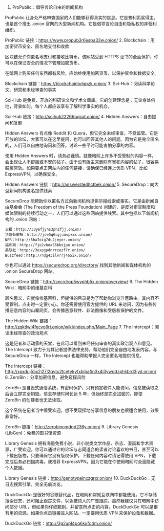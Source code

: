 1. ProPublic：倡导言论自由的新闻机构

ProPublic 让身处严格审查国家的人们能够获得真实的信息。它是普利策奖得主，也是首个推出 .onion 官网的大型新闻机构。它是倡导言论自由和隐私权的非营利组织。

ProPublic 链接：https://www.propub3r6espa33w.onion/
2. Blockchain：用加密货币安全、匿名地支付和收款

区块链允许你匿名地支付和接收比特币。该网站受到 HTTPS 证书的全面保护，你可以在保证安全的情况下管理加密货币。

在暗网上购买任何东西都有风险，应始终使用加密货币，以保护资金和数据安全。

Blockchain 链接：https://blockchainbdgpzk.onion/
3. Sci-Hub：阅读科学论文、研究和未经审查的事实

Sci-Hub 是免费、开放的科研论文和学术文章库。它的创建理念是：无论身处何地，背景如何，每个人都应该享有了解科学事实的机会。

Sci-Hub 链接：http://scihub22266oqcxt.onion/
4. Hidden Answers：自由提问和答题

Hidden Answers 有点像 Reddit 和 Quora，但它完全未经审查，不受监管。它是开放的论坛，大家可以在这里提问，也可以回答其他人的问题。因为它是完全匿名的，人们可以自由地询问和回答，讨论一些平时可能害怕分享的内容。

使用 Hidden Answers 时，请务必谨慎。就像暗网上许多不受管制的内容一样，会出现让人不舒服或不安的帖子。由于没有版主来删除有冒犯内容的帖子，很容易脱离常轨。如果要点击网站内的任何链接，请确保已经连上优质 VPN，比如 ExpressVPN，以确保安全。

Hidden Answers 链接：http://answerstedhctbek.onion/
5. SecureDrop：向大型新闻机构匿名提供线索

SecureDrop 能帮助你以匿名方式向新闻机构提供举报线索或事实。它是由新闻自由基金会 (The Freedom of the Press Foundation) 创建的，是反对审查制度和媒体限制的持续行动之一，人们可以通过这些网站提供线索。其中包括以下新闻机构的 .onion 网站：

    卫报：http://33y6fjyhs3phzfjj.onion/
    华盛顿邮报：http://jcw5q6uyjioupxcc.onion/
    NPR：http://5ha7oig7du2jeyer.onion/
    福布斯：http://fje2vboa55bbxjpm.onion/
    美联社：http://3expgpdnrrzezf7r.onion/
    Buzzfeed：http://ndg43ilvrrj465ix.onion/

你也可以通过 https://securedrop.org/directory/ 找到其他新闻和媒体机构的 .onion SecureDrop 网站。

SecureDrop 链接：http://secrdrop5wyphb5x.onion/overview/
6. The Hidden Wiki：暗网中的维基百科

顾名思义，它就像维基百科，但提供的目录是为了帮助你浏览洋葱路由。其内容不受管制，点击时一定要小心。你还需要使用官方提供的 URL 来访问，因为有些传播恶意内容的山寨网页，会传播恶意软件、非法图像和受版权保护的文件。

The Hidden Wiki 链接：http://zqktlwi4fecvo6ri.onion/wiki/index.php/Main_Page
7. The Intercept：阅读未经审查的政治观点

这是记者和活动家的天堂，在此可以看到未经任何审查的真实政治观点和意见。The Intercept 致力于为其记者提供法律支持，帮助他们完全自由地发表内容。与 SecureDrop 一样，The Intercept 也能帮助举报人完全匿名地提供信息。

The Intercept 链接：http://xpxduj55x2j27l2qytu2tcetykyfxbjbafin3x4i3ywddzphkbrd3jyd.onion/
8. ZeroBin：分享加密信息，避免窥探风险

ZeroBin 是自毁式通信系统，有密码保护，只有预定收件人能访问。信息被读取之后会立即完全销毁。信息存储时间长达 5 年，但始终是完全加密的，即便 ZeroBin 的创建者也无法读取。

这个系统在记者当中很受欢迎。想不受窥探地分享信息的朋友也很适合使用，效果非常好。

ZeroBin 链接：http://zerobinqmdqd236y.onion/
9. Library Genesis (LibGen)：免费的图书馆资源

Library Genesis 拥有海量免费小说、非小说类文学作品、杂志、漫画和学术资源，广受欢迎。你可以通过它的论坛与志同道合的读者讨论喜欢的书目，甚至可以下载出版物，只要确保它没有版权保护。下载任何内容时请记得使用 VPN，下载完成后务必扫描病毒。我推荐 ExpressVPN，因为它能在你使用暗网时全面隐藏个人数据。

Library Genesis 链接：http://genotypeinczgrxr.onion/
10. DuckDuckGo：无日志搜索引擎，完全无痕浏览。

DuckDuckGo 是很好的谷歌替代品，在暗网和常规互联网中都能使用。它不存储搜索日志，还可阻止跟踪文件，以免被烦人的广告跟踪。虽然我建议只在暗网中访问部分 URL，但如果你仔细甄别，并留意所点击的内容，DuckDuckGo 可以是很有用的资源。如果你点击链接进入网站，一定要用优质 VPN 来保护设备和数据。

DuckDuckGo 链接：http://3g2upl4pq6kufc4m.onion/